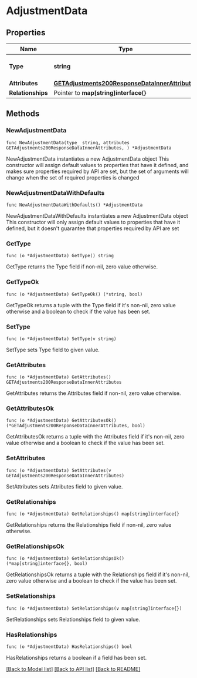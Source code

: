 # AdjustmentData

## Properties

Name | Type | Description | Notes
------------ | ------------- | ------------- | -------------
**Type** | **string** | The resource&#39;s type | [default to "adjustments"]
**Attributes** | [**GETAdjustments200ResponseDataInnerAttributes**](GETAdjustments200ResponseDataInnerAttributes.md) |  | 
**Relationships** | Pointer to **map[string]interface{}** |  | [optional] 

## Methods

### NewAdjustmentData

`func NewAdjustmentData(type_ string, attributes GETAdjustments200ResponseDataInnerAttributes, ) *AdjustmentData`

NewAdjustmentData instantiates a new AdjustmentData object
This constructor will assign default values to properties that have it defined,
and makes sure properties required by API are set, but the set of arguments
will change when the set of required properties is changed

### NewAdjustmentDataWithDefaults

`func NewAdjustmentDataWithDefaults() *AdjustmentData`

NewAdjustmentDataWithDefaults instantiates a new AdjustmentData object
This constructor will only assign default values to properties that have it defined,
but it doesn't guarantee that properties required by API are set

### GetType

`func (o *AdjustmentData) GetType() string`

GetType returns the Type field if non-nil, zero value otherwise.

### GetTypeOk

`func (o *AdjustmentData) GetTypeOk() (*string, bool)`

GetTypeOk returns a tuple with the Type field if it's non-nil, zero value otherwise
and a boolean to check if the value has been set.

### SetType

`func (o *AdjustmentData) SetType(v string)`

SetType sets Type field to given value.


### GetAttributes

`func (o *AdjustmentData) GetAttributes() GETAdjustments200ResponseDataInnerAttributes`

GetAttributes returns the Attributes field if non-nil, zero value otherwise.

### GetAttributesOk

`func (o *AdjustmentData) GetAttributesOk() (*GETAdjustments200ResponseDataInnerAttributes, bool)`

GetAttributesOk returns a tuple with the Attributes field if it's non-nil, zero value otherwise
and a boolean to check if the value has been set.

### SetAttributes

`func (o *AdjustmentData) SetAttributes(v GETAdjustments200ResponseDataInnerAttributes)`

SetAttributes sets Attributes field to given value.


### GetRelationships

`func (o *AdjustmentData) GetRelationships() map[string]interface{}`

GetRelationships returns the Relationships field if non-nil, zero value otherwise.

### GetRelationshipsOk

`func (o *AdjustmentData) GetRelationshipsOk() (*map[string]interface{}, bool)`

GetRelationshipsOk returns a tuple with the Relationships field if it's non-nil, zero value otherwise
and a boolean to check if the value has been set.

### SetRelationships

`func (o *AdjustmentData) SetRelationships(v map[string]interface{})`

SetRelationships sets Relationships field to given value.

### HasRelationships

`func (o *AdjustmentData) HasRelationships() bool`

HasRelationships returns a boolean if a field has been set.


[[Back to Model list]](../README.md#documentation-for-models) [[Back to API list]](../README.md#documentation-for-api-endpoints) [[Back to README]](../README.md)


